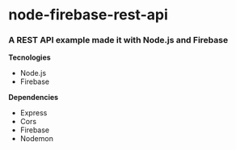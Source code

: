 # node-firebase-rest-api

### A REST API example made it with Node.js and Firebase

**Tecnologies**

- Node.js
- Firebase

**Dependencies**

- Express
- Cors
- Firebase
- Nodemon